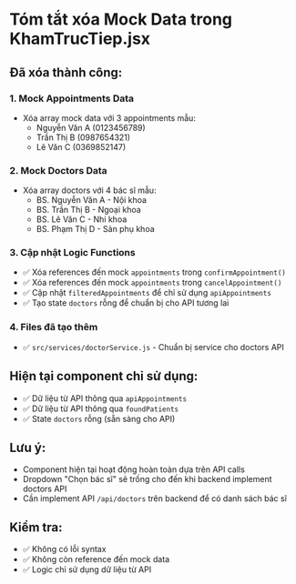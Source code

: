 # Tóm tắt xóa Mock Data trong KhamTrucTiep.jsx

## Đã xóa thành công:

### 1. Mock Appointments Data
- Xóa array mock data với 3 appointments mẫu:
  - Nguyễn Văn A (0123456789)
  - Trần Thị B (0987654321) 
  - Lê Văn C (0369852147)

### 2. Mock Doctors Data
- Xóa array doctors với 4 bác sĩ mẫu:
  - BS. Nguyễn Văn A - Nội khoa
  - BS. Trần Thị B - Ngoại khoa
  - BS. Lê Văn C - Nhi khoa
  - BS. Phạm Thị D - Sản phụ khoa

### 3. Cập nhật Logic Functions
- ✅ Xóa references đến mock `appointments` trong `confirmAppointment()`
- ✅ Xóa references đến mock `appointments` trong `cancelAppointment()`
- ✅ Cập nhật `filteredAppointments` để chỉ sử dụng `apiAppointments`
- ✅ Tạo state `doctors` rỗng để chuẩn bị cho API tương lai

### 4. Files đã tạo thêm
- ✅ `src/services/doctorService.js` - Chuẩn bị service cho doctors API

## Hiện tại component chỉ sử dụng:
- ✅ Dữ liệu từ API thông qua `apiAppointments`
- ✅ Dữ liệu từ API thông qua `foundPatients`
- ✅ State `doctors` rỗng (sẵn sàng cho API)

## Lưu ý:
- Component hiện tại hoạt động hoàn toàn dựa trên API calls
- Dropdown "Chọn bác sĩ" sẽ trống cho đến khi backend implement doctors API
- Cần implement API `/api/doctors` trên backend để có danh sách bác sĩ

## Kiểm tra:
- ✅ Không có lỗi syntax
- ✅ Không còn reference đến mock data
- ✅ Logic chỉ sử dụng dữ liệu từ API